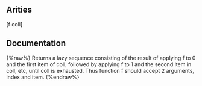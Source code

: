 ## Arities
[f coll]

## Documentation
{%raw%}
Returns a lazy sequence consisting of the result of applying f to 0
  and the first item of coll, followed by applying f to 1 and the second
  item in coll, etc, until coll is exhausted. Thus function f should
  accept 2 arguments, index and item.
{%endraw%}
